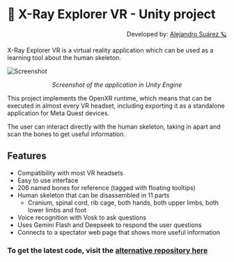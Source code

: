 # 🦴 X-Ray Explorer VR - Unity project

<p align="right">
  Developed by: <a href="https://github.com/AlexAzumi">Alejandro Suárez 🪐</a>
</p>

X-Ray Explorer VR is a virtual reality application which can be used as a learning tool about the human skeleton.

![Screenshot](screenshot.png)
<p align='center'>
  <i>Screenshot of the application in Unity Engine</i>
</p>

This project implements the OpenXR runtime, which means that can be executed in almost every VR headset, including exporting it as a standalone application for Meta Quest devices.

The user can interact directly with the human skeleton, taking in apart and scan the bones to get useful information.

## Features

* Compatibility with most VR headsets
* Easy to use interface
* 206 named bones for reference (tagged with floating tooltips)
* Human skeleton that can be disassembled in 11 parts
  * Cranium, spinal cord, rib cage, both hands, both upper limbs, both lower limbs and foot
* Voice recognition with Vosk to ask questions
* Uses Gemini Flash and Deepseek to respond the user questions
* Connects to a spectator web page that shows more useful information

### To get the latest code, visit the [alternative repository here](https://gitlab.com/AlexAzumi/x-ray-explorer-vr)
